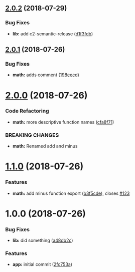 ## [2.0.2](https://github.com/dadamssg/semantic-demo/compare/v2.0.1...v2.0.2) (2018-07-29)


### Bug Fixes

* **lib:** add c2-semantic-release ([d1f3fdb](https://github.com/dadamssg/semantic-demo/commit/d1f3fdb))

## [2.0.1](https://github.com/dadamssg/semantic-demo/compare/v2.0.0...v2.0.1) (2018-07-26)


### Bug Fixes

* **math:** adds comment ([198eecd](https://github.com/dadamssg/semantic-demo/commit/198eecd))

# [2.0.0](https://github.com/dadamssg/semantic-demo/compare/v1.1.0...v2.0.0) (2018-07-26)


### Code Refactoring

* **math:** more descriptive function names ([cfa8f71](https://github.com/dadamssg/semantic-demo/commit/cfa8f71))


### BREAKING CHANGES

* **math:** Renamed add and minus

# [1.1.0](https://github.com/dadamssg/semantic-demo/compare/v1.0.0...v1.1.0) (2018-07-26)


### Features

* **math:** add minus function export ([b3f5cde](https://github.com/dadamssg/semantic-demo/commit/b3f5cde)), closes [#123](https://github.com/dadamssg/semantic-demo/issues/123)

# 1.0.0 (2018-07-26)


### Bug Fixes

* **lib:** did something ([a48db2c](https://github.com/dadamssg/semantic-demo/commit/a48db2c))


### Features

* **app:** initial commit ([2fc753a](https://github.com/dadamssg/semantic-demo/commit/2fc753a))
